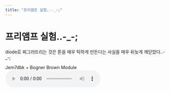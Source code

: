 ```yaml
---
title: "프리앰프 실험..-_-;"
---
```

# 프리앰프 실험..-_-;

diode로 찌그러뜨리는 것은 톤을 매우 탁하게 만든다는 사실을 매우 뒤늦게 깨닫았다..-_-;

Jem7dbk + Bogner Brown Module
![audio](/assets/images/826d571484ac465e7701cc408d91b74b.mp3)



